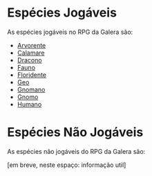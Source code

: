 <!-- TITLE: Espécie -->
<!-- SUBTITLE: As espécies do RPG da Galera. -->

# Espécies Jogáveis
As espécies jogáveis no RPG da Galera são:

* [Arvorente](especie/arvorente)
* [Calamare](especie/calamare)
* [Dracono](especie/dracono)
* [Fauno](especie/fauno)
* [Floridente](especie/floridente)
* [Geo](especie/geo)
* [Gnomano](especie/gnomano)
* [Gnomo](especie/gnomo)
* [Humano](especie/humano)

# Espécies Não Jogáveis
As espécies não jogáveis do RPG da Galera são:

[em breve, neste espaço: informação util]
